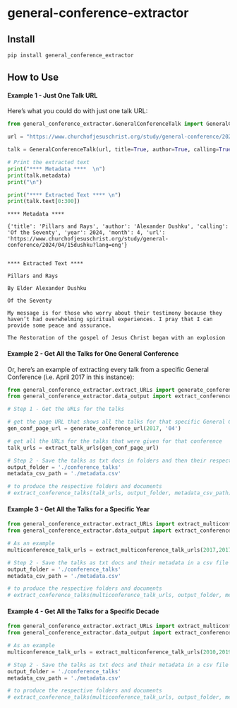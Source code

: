 # general-conference-extractor


<!-- WARNING: THIS FILE WAS AUTOGENERATED! DO NOT EDIT! -->

## Install

``` sh
pip install general_conference_extractor
```

## How to Use

#### Example 1 - Just One Talk URL

Here’s what you could do with just one talk URL:

``` python
from general_conference_extractor.GeneralConferenceTalk import GeneralConferenceTalk

url = "https://www.churchofjesuschrist.org/study/general-conference/2024/04/15dushku?lang=eng"

talk = GeneralConferenceTalk(url, title=True, author=True, calling=True)

# Print the extracted text
print("**** Metadata ****  \n")
print(talk.metadata)
print("\n")

print("**** Extracted Text **** \n")
print(talk.text[0:300])
```

    **** Metadata ****  

    {'title': 'Pillars and Rays', 'author': 'Alexander Dushku', 'calling': 'Of the Seventy', 'year': 2024, 'month': 4, 'url': 'https://www.churchofjesuschrist.org/study/general-conference/2024/04/15dushku?lang=eng'}


    **** Extracted Text **** 

    Pillars and Rays

    By Elder Alexander Dushku

    Of the Seventy

    My message is for those who worry about their testimony because they haven’t had overwhelming spiritual experiences. I pray that I can provide some peace and assurance.

    The Restoration of the gospel of Jesus Christ began with an explosion

#### Example 2 - Get All the Talks for One General Conference

Or, here’s an example of extracting every talk from a specific General
Conference (i.e. April 2017 in this instance):

``` python
from general_conference_extractor.extract_URLs import generate_conference_url, extract_talk_urls
from general_conference_extractor.data_output import extract_conference_talks

# Step 1 - Get the URLs for the talks

# get the page URL that shows all the talks for that specific General Conference
gen_conf_page_url = generate_conference_url(2017, '04')

# get all the URLs for the talks that were given for that conference
talk_urls = extract_talk_urls(gen_conf_page_url)

# Step 2 - Save the talks as txt docs in folders and then their respective metadata in a seperate csv file
output_folder = './conference_talks'
metadata_csv_path = './metadata.csv'

# to produce the respective folders and documents
# extract_conference_talks(talk_urls, output_folder, metadata_csv_path)
```

#### Example 3 - Get All the Talks for a Specific Year

``` python
from general_conference_extractor.extract_URLs import extract_multiconference_talk_urls
from general_conference_extractor.data_output import extract_conference_talks

# As an example
multiconference_talk_urls = extract_multiconference_talk_urls(2017,2017)

# Step 2 - Save the talks as txt docs and their metadata in a csv file
output_folder = './conference_talks'
metadata_csv_path = './metadata.csv'

# to produce the respective folders and documents
# extract_conference_talks(multiconference_talk_urls, output_folder, metadata_csv_path)
```

#### Example 4 - Get All the Talks for a Specific Decade

``` python
from general_conference_extractor.extract_URLs import extract_multiconference_talk_urls
from general_conference_extractor.data_output import extract_conference_talks

# As an example
multiconference_talk_urls = extract_multiconference_talk_urls(2010,2019)

# Step 2 - Save the talks as txt docs and their metadata in a csv file
output_folder = './conference_talks'
metadata_csv_path = './metadata.csv'

# to produce the respective folders and documents
# extract_conference_talks(multiconference_talk_urls, output_folder, metadata_csv_path)
```
